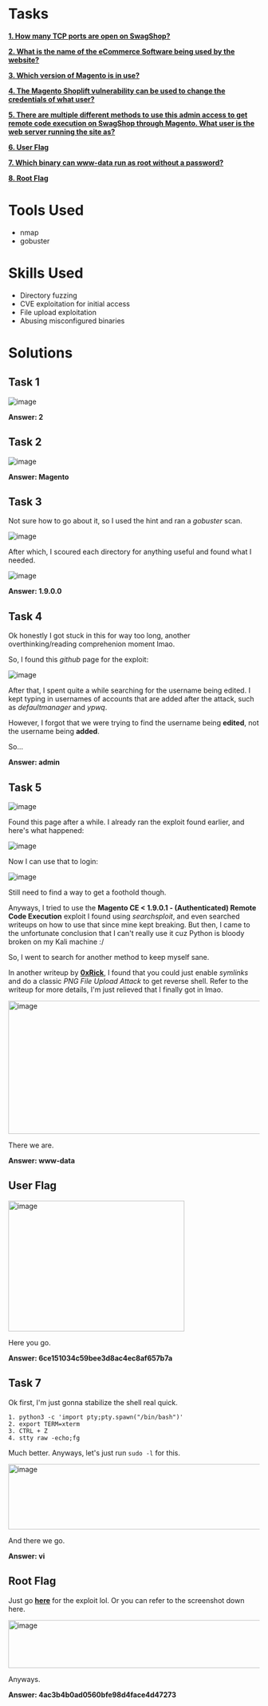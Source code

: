 # Tasks

[**1. How many TCP ports are open on SwagShop?**](#task-1)

[**2. What is the name of the eCommerce Software being used by the website?**](#task-2)

[**3. Which version of Magento is in use?**](#task-3)

[**4. The Magento Shoplift vulnerability can be used to change the credentials of what user?**](#task-4)

[**5. There are multiple different methods to use this admin access to get remote code execution on SwagShop through Magento. What user is the web server running the site as?**](#task-5)

[**6. User Flag**](#task-6)

[**7. Which binary can www-data run as root without a password?**](#task-7)

[**8. Root Flag**](#root-flag)

# Tools Used

- nmap
- gobuster

# Skills Used

- Directory fuzzing
- CVE exploitation for initial access
- File upload exploitation
- Abusing misconfigured binaries

# Solutions

## Task 1

![image](https://github.com/user-attachments/assets/a76628d2-3471-4cb8-955a-315e1edca5ae)

**Answer: 2**

## Task 2

![image](https://github.com/user-attachments/assets/8a6b9bc6-e02e-4c0c-9f7b-dba3b3426d27)

**Answer: Magento**

## Task 3

Not sure how to go about it, so I used the hint and ran a _gobuster_ scan.

![image](https://github.com/user-attachments/assets/64664772-b4e8-4dce-8511-cbf21d539b2b)

After which, I scoured each directory for anything useful and found what I needed.

![image](https://github.com/user-attachments/assets/fdd81a23-1e07-4fda-a7fb-49a7384376d3)

**Answer: 1.9.0.0**

## Task 4

Ok honestly I got stuck in this for way too long, another overthinking/reading comprehenion moment lmao.

So, I found this _github_ page for the exploit:

![image](https://github.com/user-attachments/assets/e3ef4eab-3154-40c7-a896-1b057e08162f)

After that, I spent quite a while searching for the username being edited. I kept typing in usernames of accounts that are added after the attack, such as _defaultmanager_ and _ypwq_.

However, I forgot that we were trying to find the username being **edited**, not the username being **added**.

So...

**Answer: admin**

## Task 5

![image](https://github.com/user-attachments/assets/0fbc71ef-cfc4-4a37-a6f6-01756cda6e75)

Found this page after a while. I already ran the exploit found earlier, and here's what happened:

![image](https://github.com/user-attachments/assets/f917a8aa-ca47-43b0-a48f-1f8135d19c3d)

Now I can use that to login:

![image](https://github.com/user-attachments/assets/26f085a7-7762-4ddc-bb40-5a430b2e12ea)

Still need to find a way to get a foothold though.

Anyways, I tried to use the **Magento CE < 1.9.0.1 - (Authenticated) Remote Code Execution** exploit I found using _searchsploit_, and even searched writeups on how to use that since mine kept breaking. But then,
I came to the unfortunate conclusion that I can't really use it cuz Python is bloody broken on my Kali machine :/

So, I went to search for another method to keep myself sane.

In another writeup by [**0xRick**](https://0xrick.github.io/hack-the-box/swagshop/), I found that you could just enable _symlinks_ and do a classic _PNG File Upload Attack_ to get reverse shell. Refer to the writeup for more details, I'm just relieved that I finally got in lmao.

<img width="881" height="267" alt="image" src="https://github.com/user-attachments/assets/0f872dda-46f7-4ac4-904e-46359a1ba662" />

There we are.

**Answer: www-data**

## User Flag

<img width="353" height="262" alt="image" src="https://github.com/user-attachments/assets/eef1a682-dba7-4327-a7d5-655a5ee35129" />

Here you go.

**Answer: 6ce151034c59bee3d8ac4ec8af657b7a**

## Task 7

Ok first, I'm just gonna stabilize the shell real quick.

```
1. python3 -c 'import pty;pty.spawn("/bin/bash")'
2. export TERM=xterm
3. CTRL + Z
4. stty raw -echo;fg
```

Much better. Anyways, let's just run ```sudo -l``` for this.

<img width="746" height="131" alt="image" src="https://github.com/user-attachments/assets/7ecd05d9-9b56-491d-b5d6-1b91d315457b" />

And there we go.

**Answer: vi**

## Root Flag

Just go [**here**](https://gtfobins.github.io/gtfobins/vi/#sudo) for the exploit lol. Or you can refer to the screenshot down here.

<img width="644" height="96" alt="image" src="https://github.com/user-attachments/assets/7baa8249-144d-4626-baf9-b526d3fdce65" />

Anyways.

**Answer: 4ac3b4b0ad0560bfe98d4face4d47273**
